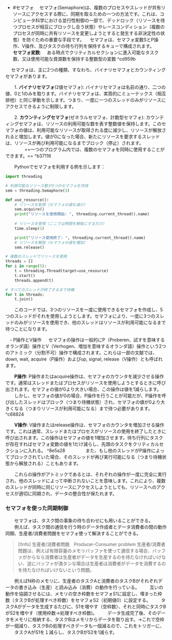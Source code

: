 
- #セマフォ
  　セマフォ(Semaphore)は、複数のプロセスやスレッドが共有リソースにアクセスする際に、同期を取るための一つの方法です。これは、コンピュータ科学における並行性制御の一部で、デッドロック（リソースを待つプロセスが相互にブロックし合う状態）やレースコンディション（複数のプロセスが同時に共有リソースを変更しようとすると発生する非決定性の状態）を防ぐための重要な手段です。
  　セマフォは、セマフォ変数SとP操作、V操作、及びタスクの待ち行列を保持するキューで構成されます。
  　
  　**セマフォ変数**:
  　ある時点でクリティカルセクションに進入可能なタスク数、又は使用可能な資源数を保持する整数型の変数 ^cd959b

　  セマフォは、主に2つの種類、すなわち、バイナリセマフォとカウンティングセマフォがあります。

　　1. **バイナリセマフォ**(2値セマフォ): バイナリセマフォは名前の通り、二つの値、0と1のみを取ります。バイナリセマフォは、実質的にミューテックス（相互排他）と同じ挙動を示します。つまり、一度に一つのスレッドのみがリソースにアクセスできるように制限します。

　　2. **カウンティングセマフォ**(ゼネラルセマフォ、計数型セマフォ): カウンティングセマフォは、リソースの利用可能な数を表す整数値を保持します。このセマフォの値は、利用可能なリソースが取得される度に減少し、リソースが解放されると増加します。値が0になった場合、新たにリソースを要求するスレッドは、リソースが再び利用可能になるまでブロック（停止）されます。
　　
　　==一つのプログラム内では、複数のセマフォを同時に使用することができます。== ^b37116

　　Pythonでセマフォを利用する例を示します：

```python
import threading

# 利用可能なリソース数が3つのセマフォを作成
sem = threading.Semaphore(3)

def use_resource():
    # リソースを取得（セマフォの値を減少）
    sem.acquire()
    print("リソースを使用開始: ", threading.current_thread().name)
    
    # リソースを使用（ここでは時間を無駄にするだけ）
    time.sleep(1)

    print("リソース使用終了: ", threading.current_thread().name)
    # リソースを解放（セマフォの値を増加）
    sem.release()

# 複数のスレッドでリソースを使用
threads = []
for i in range(5):
    t = threading.Thread(target=use_resource)
    t.start()
    threads.append(t)

# すべてのスレッドが終了するまで待機
for t in threads:
    t.join()
```

　　このコードでは、3つのリソースを一度に使用できるセマフォを作成し、5つのスレッドがそれを使用しようとします。セマフォにより、一度に3つのスレッドのみがリソースを使用でき、他のスレッドはリソースが利用可能になるまで待つことになります。

　- P操作とV操作
　  セマフォの操作は一般的にP（Proberen、試すを意味するオランダ語）操作とV（Verhogen、増加を意味するオランダ語）操作という2つのアトミック（分割不可）操作で構成されます。これらは一部の文献では、down, wait, acquire（P操作）およびup, signal, release（V操作）とも呼ばれます。

　　**P操作**: P操作またはacquire操作は、セマフォのカウンタを減少させる操作です。通常はスレッドまたはプロセスがリソースを使用しようとするときに呼び出されます。セマフォの値が0より大きい場合、この操作は値を1減らします。
　　しかし、セマフォの値が0の場合、P操作を行うことが可能だが、P操作を呼び出したスレッドはブロック（つまり待機状態）され、セマフォの値が0より大きくなる（つまりリソースが利用可能になる）まで待つ必要があります。 ^c68824

　　**V操作**: V操作またはrelease操作は、セマフォのカウンタを増加させる操作です。これは通常、スレッドまたはプロセスがリソースの使用を終了したときに呼び出されます。この操作はセマフォの値を1増加させます。待ち行列にタスクが存在すればセマフォ変数の値を1だけ減らし、先頭のタスクをクリティカルセクションに入れる。 ^8e5a28
　　
　　また、もし他のスレッドがP操作によってブロックされていた場合、そのスレッドが再び実行可能になる（つまり待機状態から解放される）こともあります。

　　これらの操作がアトミックであるとは、それぞれの操作が一度に完全に実行され、他のスレッドによって中断されないことを意味します。これにより、複数のスレッドが同時に同じリソースにアクセスしようとしても、リソースへのアクセスが適切に同期され、データの整合性が保たれます。

### セマフォを使った同期制御
　　セマフォは、タスク間の事象の待ち合わせにも用いることができる。
　　例えば、タスク間の通信を行う時のデータ作成者とデータ消費者の間の動作同期、生産者/消費者問題をセマフォ使って解決することができる。
　　
> [!Info] 生産者/消費者問題　Producer-Consumer problem
> 生産者/消費者問題は、例えば有限容量のメモリバッファを使って通信する場合、バッファがからなら消費者は生産者がデータを生産するのを待たなければいけない、逆にバッファが満タンな場合は生産者は消費者がデータを消費するのを待たなければいけないという問題。

　　例えばN枠のメモリに、生産者のタスクAと消費者のタスクBがそれぞれデータの書き込み（生産）と読み込み（消費）の動作を行っている。
　　互いの動作を協調させるには、メモリの空き枠数をセマフォS1に設定し、埋まった枠数（タスクBが処理すべき枠数）をセマフォS2（初期値0）に設定する。
　　タスクAがデータを生成するたびに、S1を増やす（空枠数）、それと同時にタスクBがS2を増やす（使用枠数->処理すべき枠数)。
　　データ生成完了後、そのデータをメモリに格納する、タスクBはメモリからデータを取り出す。->これで空枠が一個減り、タスクBの処理すべきデータも一個減るので、これをトリガーに、
　　タスクAがS1を１減らし、タスクBがS2を1減らす。 
　　